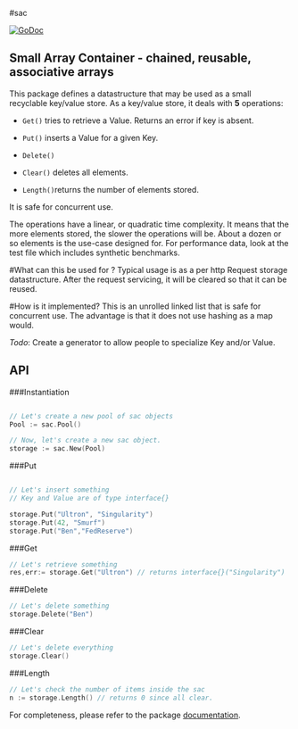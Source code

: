 #sac

[![GoDoc](https://godoc.org/github.com/atdiar/sac?status.svg)](https://godoc.org/github.com/atdiar/sac)

Small Array Container - chained, reusable, associative arrays
-------------------------------------------------------------

This package defines a datastructure that may be used as a small recyclable key/value store.
As a key/value store, it deals with **5** operations:

* `Get()` tries to retrieve a Value. Returns an error if key is absent.  

* `Put()` inserts a Value for a given Key.  

* `Delete() `  

* `Clear()` deletes all elements.  

* `Length()`returns the number of elements stored.  

It is safe for concurrent use.

The operations have a linear, or quadratic time complexity.
It means that the more elements stored, the slower the operations will be.
About a dozen or so elements is the use-case designed for.
For performance data, look at the test file which includes synthetic benchmarks.

#What can this be used for ?
Typical usage is as a per http Request storage datastructure.
After the request servicing, it will be cleared
so that it can be reused.

#How is it implemented?
This is an unrolled linked list that is safe for concurrent use.
The advantage is that it does not use hashing as a map would.


*Todo*: Create a generator to allow people to specialize Key and/or Value.  

API
-------------------------------------------------------------

###Instantiation
``` go

// Let's create a new pool of sac objects
Pool := sac.Pool()

// Now, let's create a new sac object.
storage := sac.New(Pool)
```

###Put
``` go

// Let's insert something
// Key and Value are of type interface{}

storage.Put("Ultron", "Singularity")
storage.Put(42, "Smurf")
storage.Put("Ben","FedReserve")

```

###Get
``` go
// Let's retrieve something
res,err:= storage.Get("Ultron") // returns interface{}("Singularity")

```

###Delete
``` go
// Let's delete something
storage.Delete("Ben")

```

###Clear
``` go
// Let's delete everything
storage.Clear()

```

###Length
``` go
// Let's check the number of items inside the sac
n := storage.Length() // returns 0 since all clear.

```
For completeness, please refer to the package [documentation].

[documentation]:https://godoc.org/github.com/atdiar/sac
